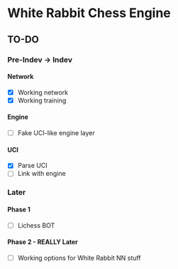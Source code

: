 # White Rabbit Chess Engine

## TO-DO

### Pre-Indev -> Indev

#### Network

-   [x] Working network
-   [x] Working training

#### Engine

-   [ ] Fake UCI-like engine layer

#### UCI

-   [x] Parse UCI
-   [ ] Link with engine

### Later

#### Phase 1

-   [ ] Lichess BOT

#### Phase 2 - REALLY Later

-   [ ] Working options for White Rabbit NN stuff
